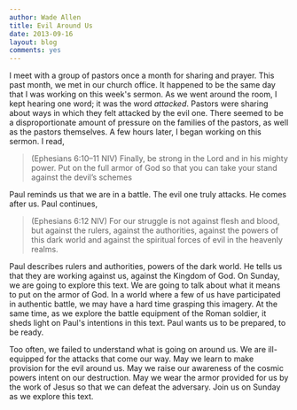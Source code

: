 ```yaml
---
author: Wade Allen
title: Evil Around Us
date: 2013-09-16
layout: blog
comments: yes
---
```


I meet with a group of pastors once a month for sharing and prayer. This past month, we met in our church office. It happened to be the same day that I was working on this week's sermon. As we went around the room, I kept hearing one word; it was the word *attacked*. Pastors were sharing about ways in which they felt attacked by the evil one. There seemed to be a disproportionate amount of pressure on the families of the pastors, as well as the pastors themselves. A few hours later, I began working on this sermon. I read,

>(Ephesians 6:10–11 NIV) Finally, be strong in the Lord and in his mighty power. Put on the full armor of God so that you can take your stand against the devil’s schemes

Paul reminds us that we are in a battle. The evil one truly attacks. He comes after us. Paul continues,

>(Ephesians 6:12 NIV) For our struggle is not against flesh and blood, but against the rulers, against the authorities, against the powers of this dark world and against the spiritual forces of evil in the heavenly realms. 

Paul describes rulers and authorities, powers of the dark world. He tells us that they are working against us, against the Kingdom of God. On Sunday, we are going to explore this text. We are going to talk about what it means to put on the armor of God. In a world where a few of us have participated in authentic battle, we may have a hard time grasping this imagery. At the same time, as we explore the battle equipment of the Roman soldier, it sheds light on Paul's intentions in this text. Paul wants us to be prepared, to be ready.

Too often, we failed to understand what is going on around us. We are ill-equipped for the attacks that come our way. May we learn to make provision for the evil around us. May we raise our awareness of the cosmic powers intent on our destruction. May we wear the armor provided for us by the work of Jesus so that we can defeat the adversary. Join us on Sunday as we explore this text.
